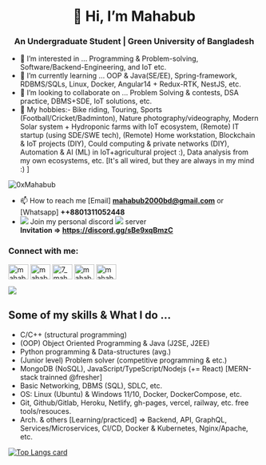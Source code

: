 
<h1 align="center">👋 Hi, I’m Mahabub</h1>
<h3 align="center">An Undergraduate Student | Green University of Bangladesh</h3>

- 👀 I’m interested in ... Programming & Problem-solving, Software/Backend-Engineering, and IoT etc.
- 🌱 I’m currently learning ... OOP & Java(SE/EE), Spring-framework, RDBMS/SQLs, Linux, Docker, Angular14 + Redux-RTK, NestJS, etc.
- 💞️ I’m looking to collaborate on ... Problem Solving & contests, DSA practice, DBMS+SDE, IoT solutions, etc.
- 🔆 My hobbies:- Bike riding, Touring, Sports (Football/Cricket/Badminton), Nature photography/videography, Modern Solar system + Hydroponic farms with IoT ecosystem, (Remote) IT startup (using SDE/SWE tech), (Remote) Home workstation, Blockchain & IoT projects (DIY), Could computing & private networks (DIY), Automation & AI (ML) in IoT+agricultural project :), Data analysis from my own ecosystems, etc. [It's all wired, but they are always in my mind :) ]


<p align="left"> <img src="https://komarev.com/ghpvc/?username=0xMahabub&label=Profile%20views&color=0e75b6&style=flat" alt="0xMahabub" /> </p>

- 📫 How to reach me [Email] **mahabub2000bd@gmail.com** or [Whatsapp] **++8801311052448**
- <img src="https://cdn.jsdelivr.net/gh/Readme-Workflows/Readme-Icons@main/icons/octicons/ApprovedChanges.svg" /> Join my personal discord <img src="https://cdn.icon-icons.com/icons2/2108/PNG/32/discord_icon_130958.png"/> server <br /> **Invitation => https://discord.gg/sBe9xqBmzC**

<h3 align="left">Connect with me:</h3>
<p align="left">
<a href="https://linkedin.com/in/mahabub2000/" target="blank"><img align="center" src="https://raw.githubusercontent.com/rahuldkjain/github-profile-readme-generator/master/src/images/icons/Social/linked-in-alt.svg" alt="mahabub2000/" height="30" width="40" /></a>
<!-- <a href="https://kaggle.com/username" target="blank"><img align="center" src="https://raw.githubusercontent.com/rahuldkjain/github-profile-readme-generator/master/src/images/icons/Social/kaggle.svg" alt="name" height="30" width="40" /></a> -->
<a href="https://fb.com/mahabub6333/" target="blank"><img align="center" src="https://raw.githubusercontent.com/rahuldkjain/github-profile-readme-generator/master/src/images/icons/Social/facebook.svg" alt="mahabub/" height="30" width="40" /></a>
<a href="https://instagram.com/7_mahabub/" target="blank"><img align="center" src="https://raw.githubusercontent.com/rahuldkjain/github-profile-readme-generator/master/src/images/icons/Social/instagram.svg" alt="7_mahabub/" height="30" width="40" /></a>
<!--<a href="https://www.codechef.com/users/username" target="blank"><img align="center" src="https://cdn.jsdelivr.net/npm/simple-icons@3.1.0/icons/codechef.svg" alt="name" height="30" width="40" /></a>-->
<a href="https://www.hackerrank.com/mahabub072" target="blank"><img align="center" src="https://raw.githubusercontent.com/rahuldkjain/github-profile-readme-generator/master/src/images/icons/Social/hackerrank.svg" alt="mahabub072" height="30" width="40" /></a>
<!--<a href="https://codeforces.com/profile/mahabub72" target="blank"><img align="center" src="https://raw.githubusercontent.com/rahuldkjain/github-profile-readme-generator/master/src/images/icons/Social/codeforces.svg" alt="mahabub72" height="30" width="40" /></a>-->
<a href="https://www.leetcode.com/mahabub072/" target="blank"><img align="center" src="https://raw.githubusercontent.com/rahuldkjain/github-profile-readme-generator/master/src/images/icons/Social/leet-code.svg" alt="mahabub72/" height="30" width="40" /></a>
<!--<a href="https://auth.geeksforgeeks.org/user/username" target="blank"><img align="center" src="https://raw.githubusercontent.com/rahuldkjain/github-profile-readme-generator/master/src/images/icons/Social/geeks-for-geeks.svg" alt="username" height="30" width="40" /></a>
</p> -->
<!-- <img width="500px" alt="0xMahabub Github Stats"  src="https://github-readme-stats.vercel.app/api?username=0xMahabub&show_icons=true"/> -->
<p align="left">
  <a href="https://github.com/0xMahabub"> <img align="center" src="https://github-readme-stats.anuraghazra1.vercel.app/api/top-langs/?username=0xMahabub&layout=compact&theme=radical" />
  </a>
</p>



## Some of my skills & What I do ...
- C/C++ (structural programming)
- (OOP) Object Oriented Programming & Java (J2SE, J2EE)
- Python programming & Data-structures (avg.)
- (Junior level) Problem solver (competitive programming & etc.)
- MongoDB (NoSQL), JavaScript/TypeScript/Nodejs (+= React) [MERN-stack trainned @fresher]
- Basic Networking, DBMS (SQL), SDLC, etc.
- OS: Linux (Ubuntu) & Windows 11/10, Docker, DockerCompose, etc.
- Git, Github/Gitlab, Heroku, Netlify, gh-pages, vercel, railway, etc. free tools/resouces.
- Arch. & others [Learning/practiced] => Backend, API, GraphQL, Services/Microservices, CI/CD, Docker & Kubernetes, Nginx/Apache, etc.



[![Top Langs card](https://github-readme-stats.vercel.app/api/top-langs/?username=0xMahabub&card_width=500)](https://github.com/0xMahabub/)
<!---
0xMahabub/0xMahabub is a ✨ special ✨ repository because its `README.md` (this file) appears on your GitHub profile.
You can click the Preview link to take a look at your changes.

[![LinkedIn Connect](https://img.shields.io/badge/%20-Connect-black?color=14171A&labelColor=212121&logo=linkedin&logoColor=ffffff)](https://www.linkedin.com/in/mahabub2000/) 
[![Facebook Follow](https://img.shields.io/badge/%20-Follow-black?color=14171A&labelColor=1976d2&logo=facebook&logoColor=ffffff)](https://web.facebook.com/mahabub6333) 
-->

